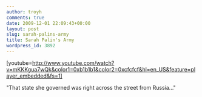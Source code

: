 ```yaml
---
author: troyh
comments: true
date: 2009-12-01 22:09:43+00:00
layout: post
slug: sarah-palins-army
title: Sarah Palin's Army
wordpress_id: 3892
---
```


[youtube=http://www.youtube.com/watch?v=mKKKgua7wQk&color1=0xb1b1b1&color2=0xcfcfcf&hl=en_US&feature=player_embedded&fs=1]

"That state she governed was right across the street from Russia..."
